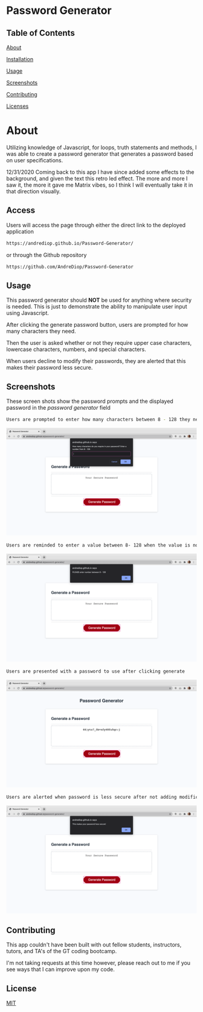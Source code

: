 # Password Generator

## Table of Contents

[About](https://github.com/AndreDiop/Password-Generator/blob/main/README.md#About)

[Installation](https://github.com/AndreDiop/Password-Generator/blob/main/README.md#Access)

[Usage](https://github.com/AndreDiop/Password-Generator/blob/main/README.md#Usage)

[Screenshots](https://github.com/AndreDiop/Password-Generator/blob/main/README.md#Screenshots)

[Contributing](https://github.com/AndreDiop/Password-Generator/blob/main/README.md#Contributing)

[Licenses](https://github.com/AndreDiop/Password-Generator/blob/main/README.md#Licenses)

# About

Utilizing knowledge of Javascript, for loops, truth statements and methods, I was able to create a password generator that generates a password based on user specifications.

12/31/2020
Coming back to this app I have since added some effects to the background, and given the text this retro led effect. The more and more I saw it, the more it gave me Matrix vibes, so I think I will eventually take it in that direction visually.

## Access

Users will access the page through either the direct link to the deployed application

```bash
https://andrediop.github.io/Password-Generator/
```

or through the Github repository

```bash
https://github.com/AndreDiop/Password-Generator
```

## Usage

This password generator should **NOT** be used for anything where security is needed. This is just to demonstrate the ability to manipulate user input using Javascript.

After clicking the generate password button, users are prompted for how many characters they need. 

Then the user is asked whether or not they require upper case characters, lowercase characters, numbers, and special characters. 

When users decline to modify their passwords, they are alerted that this makes their password less secure.

## Screenshots

These screen shots show the password prompts and the displayed password in the *password generator* field

```bash
Users are prompted to enter how many characters between 8 - 128 they need
```

![Image of how many characters required ](images/howmany.png)

```bash
Users are reminded to enter a value between 8- 128 when the value is not a number or not between the range of 8 - 128.
```

![Image of bad value entered](images/badinput.png)



```bash
Users are presented with a password to use after clicking generate

```
![Image of Password Generator](images/newpassword.png)


```bash
Users are alerted when password is less secure after not adding modifications to password

```
![Image of Password less secure](images/lesssecure.png)


## Contributing

This app couldn't have been built with out fellow students, instructors, tutors, and TA's of the GT coding bootcamp.

I'm not taking requests at this time however, please reach out to me if you see ways that I can improve upon my code.


## License

[MIT](https://choosealicense.com/licenses/mit/)
